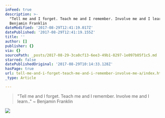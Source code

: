 ```yaml
---
inFeed: true
description: >-
  "Tell me and I forget. Teach me and I remember. Involve me and I learn.." ~
  Benjamin Franklin
dateModified: '2017-08-29T12:41:19.017Z'
datePublished: '2017-08-29T12:41:19.155Z'
title: ''
author: []
publisher: {}
via: {}
sourcePath: _posts/2017-08-29-3ca0cf13-6ee3-49b1-8297-1e097b05f1c5.md
starred: false
datePublishedOriginal: '2017-08-29T10:14:33.128Z'
hasPage: true
url: tell-me-and-i-forget-teach-me-and-i-remember-involve-me-a/index.html
_type: Article

---
```

> "Tell me and I forget. Teach me and I remember. Involve me and I learn.." ~ Benjamin Franklin

![](https://the-grid-user-content.s3-us-west-2.amazonaws.com/5ecf5927-b770-40c7-86e1-b0124888eb47.jpg)